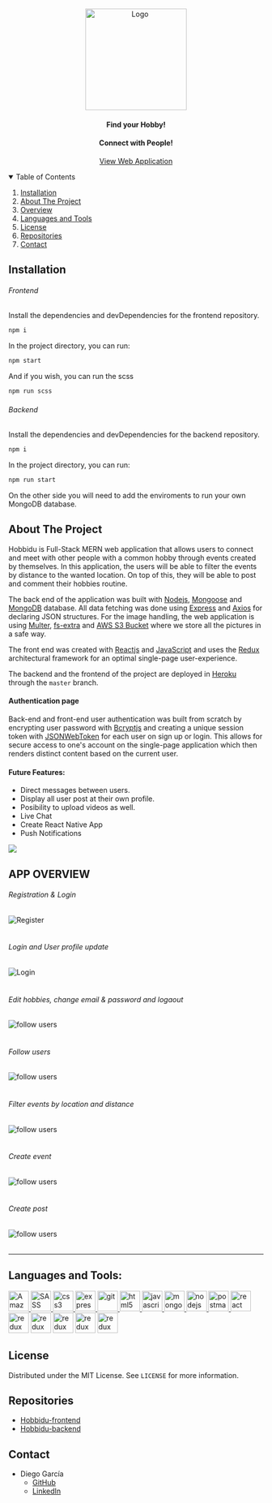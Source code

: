 <!-- PROJECT LOGO -->
<br />
<p align="center">
    <img height="200" src="public/website_logo.png" alt="Logo" >

<h4 align="center">Find your Hobby!</h4>

<h4 align="center">Connect with People!</h4>
  <p align="center">
    <a href="https://hobbidu.herokuapp.com/">View Web Application</a>
  </p>
</p>

<!-- TABLE OF CONTENTS -->
<details open="open">
  <summary>Table of Contents</summary>
  <ol>
    <li>
      <a href="#installation">Installation</a>
    </li>
    <li>
      <a href="#about-the-project">About The Project</a>
    </li>
    <li>
      <a href="#app-overview">Overview</a>
    </li>
    <li><a href="#languages-and-tools">Languages and Tools</a></li>
    <li><a href="#license">License</a></li>
    <li><a href="#repositories">Repositories</a></li>
    <li><a href="#contact">Contact</a></li>
  </ol>
</details>

## Installation

###### Frontend

Install the dependencies and devDependencies for the frontend repository.

```sh
npm i
```

In the project directory, you can run:

```sh
npm start
```

And if you wish, you can run the scss

```sh
npm run scss
```

###### Backend

Install the dependencies and devDependencies for the backend repository.

```sh
npm i
```

In the project directory, you can run:

```sh
npm run start
```

On the other side you will need to add the enviroments to run your own MongoDB database.

<!-- ABOUT THE PROJECT -->

## About The Project

Hobbidu is Full-Stack MERN web application that allows users to connect and meet with other people with a common hobby through events created by themselves. In this application, the users will be able to filter the events by distance to the wanted location. On top of this, they will be able to post and comment their hobbies routine.

The back end of the application was built with [Nodejs](https://nodejs.org/), [Mongoose](https://mongoosejs.com/) and [MongoDB](https://www.mongodb.com/) database. All data fetching was done using [Express](https://expressjs.com/) and [Axios](https://github.com/axios/axios) for declaring JSON structures. For the image handling, the web application is using [Multer](https://www.npmjs.com/package/multer), [fs-extra](https://www.npmjs.com/package/fs-extra) and [AWS S3 Bucket](https://aws.amazon.com/s3/) where we store all the pictures in a safe way.

The front end was created with [Reactjs](https://es.reactjs.org/) and [JavaScript](https://developer.mozilla.org/es/docs/Web/JavaScript) and uses the [Redux](https://es.redux.js.org/) architectural framework for an optimal single-page user-experience.

The backend and the frontend of the project are deployed in [Heroku](https://id.heroku.com/) through the `master` branch.

#### Authentication page

Back-end and front-end user authentication was built from scratch by encrypting user password with [Bcryptjs](https://www.npmjs.com/package/bcryptjs) and creating a unique session token with [JSONWebToken](https://www.npmjs.com/package/jsonwebtoken) for each user on sign up or login. This allows for secure access to one's account on the single-page application which then renders distinct content based on the current user.

#### Future Features:

- Direct messages between users.
- Display all user post at their own profile.
- Posibility to upload videos as well.
- Live Chat
- Create React Native App
- Push Notifications

<a href="https://hobbidu.herokuapp.com/" target="_blank">
    <img src="public/landing.png">
</a>

<!-- OVERVIEW -->

## APP OVERVIEW

###### Registration & Login

<img src="public/gif/register.gif" alt="Register" >

<br>
<br>

###### Login and User profile update

<img src="public/gif/login.gif" alt="Login" >

<br>
<br>

###### Edit hobbies, change email & password and logaout

<img src="public/gif/edit_hobbies.gif" alt="follow users" >

<br>
<br>

###### Follow users

<img src="public/gif/follow.gif" alt="follow users" >

<br>
<br>

###### Filter events by location and distance

<img src="public/gif/event_location.gif" alt="follow users" >

<br>
<br>

###### Create event

<img src="public/gif/create_event.gif" alt="follow users" >

<br>
<br>

###### Create post

<img src="public/gif/create_post.gif" alt="follow users" >

<br>
<br>

---

## Languages and Tools:

<p align="left">
    <a href="https://aws.amazon.com/" target="_blank"> 
        <img src="public/aws-logo.png" alt="Amazon Web Services" width="40" height="40"/>
    </a> 
    <a href="https://sass-lang.com/" target="_blank"> 
        <img src="https://sass-lang.com/assets/img/logos/logo-b6e1ef6e.svg" alt="SASS" width="40" height="40"/>
    </a> 
    <a href="https://www.w3schools.com/css/" target="_blank"> 
        <img src="https://raw.githubusercontent.com/devicons/devicon/master/icons/css3/css3-original-wordmark.svg" alt="css3" width="40" height="40"/>
    </a> 
    <a href="https://expressjs.com" target="_blank"> 
        <img src="https://raw.githubusercontent.com/devicons/devicon/master/icons/express/express-original-wordmark.svg" alt="express" width="40" height="40"/>
    </a>
    <a href="https://git-scm.com/" target="_blank">
        <img src="https://www.vectorlogo.zone/logos/git-scm/git-scm-icon.svg" alt="git" width="40" height="40"/>
    </a>
    <a href="https://www.w3.org/html/" target="_blank">
        <img src="https://raw.githubusercontent.com/devicons/devicon/master/icons/html5/html5-original-wordmark.svg" alt="html5" width="40" height="40"/>
    </a>
    <a href="https://developer.mozilla.org/en-US/docs/Web/JavaScript" target="_blank">
        <img src="https://raw.githubusercontent.com/devicons/devicon/master/icons/javascript/javascript-original.svg" alt="javascript" width="40" height="40"/>
    </a>
    <a href="https://www.mongodb.com/" target="_blank"> 
        <img src="https://raw.githubusercontent.com/devicons/devicon/master/icons/mongodb/mongodb-original-wordmark.svg" alt="mongodb" width="40" height="40"/>
    </a>
    <a href="https://nodejs.org" target="_blank">
        <img src="https://raw.githubusercontent.com/devicons/devicon/master/icons/nodejs/nodejs-original-wordmark.svg" alt="nodejs" width="40" height="40"/> 
    </a>
    <a href="https://postman.com" target="_blank">
        <img src="https://www.vectorlogo.zone/logos/getpostman/getpostman-icon.svg" alt="postman" width="40" height="40"/>
    </a>
    <a href="https://reactjs.org/" target="_blank">
        <img src="https://raw.githubusercontent.com/devicons/devicon/master/icons/react/react-original-wordmark.svg" alt="react" width="40" height="40"/>
    </a>
    <a>
        <img src="https://raw.githubusercontent.com/devicons/devicon/master/icons/redux/redux-original.svg" alt="redux" width="40" height="40"/>
    </a>
    <a>
        <img src="https://i.imgur.com/s59l4lu.png" alt="redux" width="40" height="40"/>
    </a>
    <a>
        <img src="https://i.imgur.com/MD1U1tu.png" alt="redux" width="40" height="40"/>
    </a>
    <a>
        <img src="https://i.imgur.com/0fbJECr.png" alt="redux" width="40" height="40"/>
    </a>
    <a>
        <img src="https://i.imgur.com/lfb9mFw.png" alt="redux" width="40" height="40"/>
    </a>
</p>

<!-- LICENSE -->

## License

Distributed under the MIT License. See `LICENSE` for more information.

<!-- LINKS TO REPOSITORIES -->

## Repositories

- [Hobbidu-frontend](https://github.com/diegogb-08/Hobbidu-frontend)
- [Hobbidu-backend](https://github.com/diegogb-08/Hobbidu-backend)

<!-- CONTACT -->

## Contact

- Diego García
  - [GitHub](https://github.com/diegogb-08)
  - [LinkedIn](https://www.linkedin.com/in/diego-garcia-brisa/)
